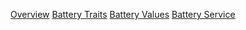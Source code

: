 [Overview](./battery_overview.md)
[Battery Traits](./battery_traits.md)
[Battery Values](./battery_values.md)
[Battery Service](./battery_service.md)
